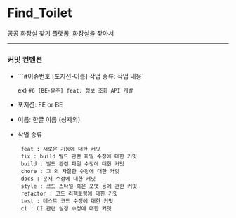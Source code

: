# Find_Toilet
공공 화장실 찾기 플랫폼, 화장실을 찾아서

-----
### 커밋 컨벤션

- ```#이슈번호 [포지션-이름] 작업 종류: 작업 내용`
  
    ex) `#6 [BE-윤주] feat: 정보 조회 API 개발` 
    
- 포지션: FE or BE
- 이름: 한글 이름 (성제외)
- 작업 종류 
  
    ```
     feat : 새로운 기능에 대한 커밋
     fix : build 빌드 관련 파일 수정에 대한 커밋
     build : 빌드 관련 파일 수정에 대한 커밋
     chore : 그 외 자잘한 수정에 대한 커밋
     docs : 문서 수정에 대한 커밋
     style : 코드 스타일 혹은 포맷 등에 관한 커밋
     refactor : 코드 리팩토링에 대한 커밋
     test : 테스트 코드 수정에 대한 커밋
     ci : CI 관련 설정 수정에 대한 커밋
    ```

